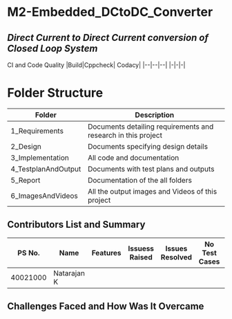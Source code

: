 # **M2-Embedded_DCtoDC_Converter**

## ***Direct Current to Direct Current conversion of Closed Loop System***


CI and Code Quality
|Build|Cppcheck|	Codacy|
|--|--|--|
|-|-|-|

# Folder Structure
|Folder|	Description|
|--|--|
1_Requirements|	Documents detailing requirements and research in this project
2_Design|	Documents specifying design details
3_Implementation|	All code and documentation
4_TestplanAndOutput|	Documents with test plans and outputs
5_Report|	Documentation of the all folders
6_ImagesAndVideos|	All the output images and Videos of this project


## Contributors List and Summary
|PS No.|	Name|	Features|	Issuess Raised|	Issues Resolved|	No Test Cases|	Test Case Pass|
|--|--|--|--|--|--|--|
40021000|	Natarajan K  

## Challenges Faced and How Was It Overcame
